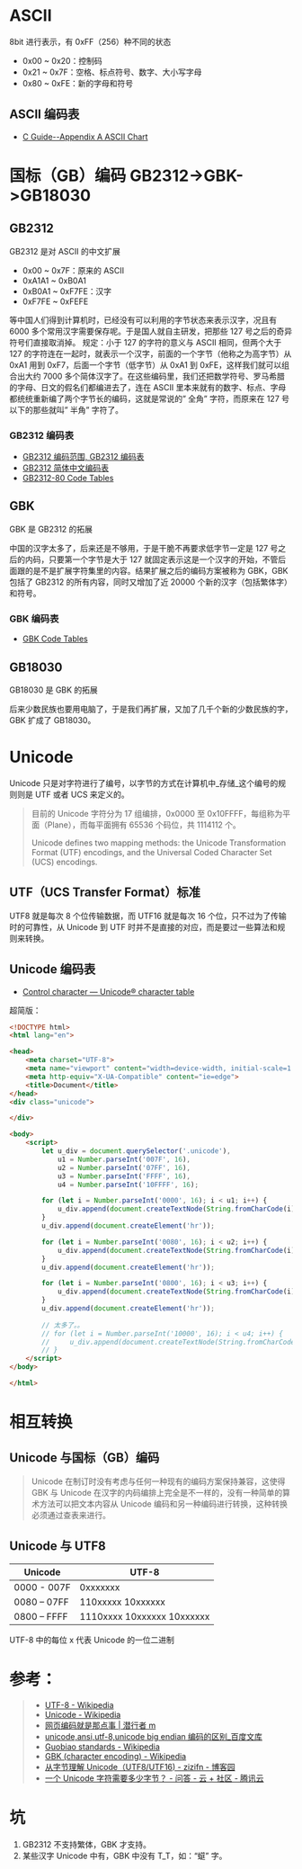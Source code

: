 # ASCII

8bit 进行表示，有 0xFF（256）种不同的状态

-   0x00 ~ 0x20：控制码
-   0x21 ~ 0x7F：空格、标点符号、数字、大小写字母
-   0x80 ~ 0xFE：新的字母和符号

## ASCII 编码表

-   [C Guide--Appendix A ASCII Chart](https://www-s.acm.illinois.edu/webmonkeys/book/c_guide/a.html)

# 国标（GB）编码 GB2312->GBK->GB18030

## GB2312

GB2312 是对 ASCII 的中文扩展

-   0x00 ~ 0x7F：原来的 ASCII
-   0xA1A1 ~ 0xB0A1
-   0xB0A1 ~ 0xF7FE：汉字
-   0xF7FE ~ 0xFEFE

等中国人们得到计算机时，已经没有可以利用的字节状态来表示汉字，况且有 6000 多个常用汉字需要保存呢。于是国人就自主研发，把那些 127 号之后的奇异符号们直接取消掉。
规定：小于 127 的字符的意义与 ASCII 相同，但两个大于 127 的字符连在一起时，就表示一个汉字，前面的一个字节（他称之为高字节）从 0xA1 用到 0xF7，后面一个字节（低字节）从 0xA1 到 0xFE，这样我们就可以组合出大约 7000 多个简体汉字了。在这些编码里，我们还把数学符号、罗马希腊的字母、日文的假名们都编进去了，连在 ASCII 里本来就有的数字、标点、字母都统统重新编了两个字节长的编码，这就是常说的” 全角” 字符，而原来在 127 号以下的那些就叫” 半角” 字符了。

### GB2312 编码表

-   [GB2312 编码范围, GB2312 编码表](http://www.qqxiuzi.cn/zh/hanzi-gb2312-bianma.php)
-   [GB2312 简体中文编码表](http://www.knowsky.com/resource/gb2312tbl.htm)
-   [GB2312-80 Code Tables](http://www.khngai.com/chinese/charmap/tblgb.php?page=0)

## GBK

GBK 是 GB2312 的拓展

中国的汉字太多了，后来还是不够用，于是干脆不再要求低字节一定是 127 号之后的内码，只要第一个字节是大于 127 就固定表示这是一个汉字的开始，不管后面跟的是不是扩展字符集里的内容。结果扩展之后的编码方案被称为 GBK，GBK 包括了 GB2312 的所有内容，同时又增加了近 20000 个新的汉字（包括繁体字）和符号。

### GBK 编码表

-   [GBK Code Tables](http://www.khngai.com/chinese/charmap/tblgbk.php?page=0)

## GB18030

GB18030 是 GBK 的拓展

后来少数民族也要用电脑了，于是我们再扩展，又加了几千个新的少数民族的字，GBK 扩成了 GB18030。

# Unicode

Unicode 只是对字符进行了编号，以字节的方式在计算机中_存储_这个编号的规则则是 UTF 或者 UCS 来定义的。

> 目前的 Unicode 字符分为 17 组编排，0x0000 至 0x10FFFF，每组称为平面（Plane），而每平面拥有 65536 个码位，共 1114112 个。
>
> Unicode defines two mapping methods: the Unicode Transformation Format (UTF) encodings, and the Universal Coded Character Set (UCS) encodings.

## UTF（UCS Transfer Format）标准

UTF8 就是每次 8 个位传输数据，而 UTF16 就是每次 16 个位，只不过为了传输时的可靠性，从 Unicode 到 UTF 时并不是直接的对应，而是要过一些算法和规则来转换。

## Unicode 编码表

-   [Control character — Unicode® character table](https://unicode-table.com/en/#control-character)

超简版：

```html
<!DOCTYPE html>
<html lang="en">

<head>
    <meta charset="UTF-8">
    <meta name="viewport" content="width=device-width, initial-scale=1.0">
    <meta http-equiv="X-UA-Compatible" content="ie=edge">
    <title>Document</title>
</head>
<div class="unicode">

</div>

<body>
    <script>
        let u_div = document.querySelector('.unicode'),
            u1 = Number.parseInt('007F', 16),
            u2 = Number.parseInt('07FF', 16),
            u3 = Number.parseInt('FFFF', 16),
            u4 = Number.parseInt('10FFFF', 16);

        for (let i = Number.parseInt('0000', 16); i < u1; i++) {
            u_div.append(document.createTextNode(String.fromCharCode(i)));
        }
        u_div.append(document.createElement('hr'));

        for (let i = Number.parseInt('0080', 16); i < u2; i++) {
            u_div.append(document.createTextNode(String.fromCharCode(i)));
        }
        u_div.append(document.createElement('hr'));

        for (let i = Number.parseInt('0800', 16); i < u3; i++) {
            u_div.append(document.createTextNode(String.fromCharCode(i)));
        }
        u_div.append(document.createElement('hr'));
        
        // 太多了。。
        // for (let i = Number.parseInt('10000', 16); i < u4; i++) {
        //     u_div.append(document.createTextNode(String.fromCharCode(i)));
        // }
    </script>
</body>

</html>
```

# 相互转换

## Unicode 与国标（GB）编码

> Unicode 在制订时没有考虑与任何一种现有的编码方案保持兼容，这使得 GBK 与 Unicode  在汉字的内码编排上完全是不一样的，没有一种简单的算术方法可以把文本内容从 Unicode 编码和另一种编码进行转换，这种转换必须通过查表来进行。

## Unicode 与 UTF8

| Unicode     | UTF-8                      |
| ----------- | -------------------------- |
| 0000 - 007F | 0xxxxxxx                   |
| 0080 – 07FF | 110xxxxx 10xxxxxx          |
| 0800 – FFFF | 1110xxxx 10xxxxxx 10xxxxxx |

UTF-8 中的每位 x 代表 Unicode 的一位二进制 

# 参考：

> -   [UTF-8 - Wikipedia](https://en.wikipedia.org/wiki/UTF-8)
> -   [Unicode - Wikipedia](https://en.wikipedia.org/wiki/Unicode)
> -   [网页编码就是那点事 | 潜行者 m](http://www.qianxingzhem.com/post-1499.html)
> -   [unicode,ansi,utf-8,unicode big endian 编码的区别\_百度文库](https://wenku.baidu.com/view/cb9fe505cc17552707220865.html)
> -   [Guobiao standards - Wikipedia](https://en.wikipedia.org/wiki/Guobiao_standards)
> -   [GBK (character encoding) - Wikipedia](https://en.wikipedia.org/wiki/GBK_(character_encoding))
> -   [从字节理解 Unicode（UTF8/UTF16) - zizifn - 博客园](http://www.cnblogs.com/zizifn/p/4716712.html)
> -   [一个 Unicode 字符需要多少字节？ - 问答 - 云 + 社区 - 腾讯云](https://cloud.tencent.com/developer/ask/27930)

# 坑

1.  GB2312 不支持繁体，GBK 才支持。
2.  某些汉字 Unicode 中有，GBK 中没有 T_T，如：“䗴” 字。

